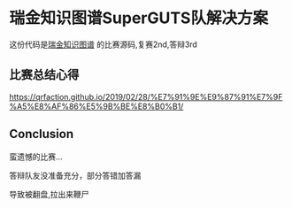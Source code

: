 # 瑞金知识图谱SuperGUTS队解决方案
 这份代码是[瑞金知识图谱](https://tianchi.aliyun.com/competition/entrance/231687/rankingList) 的比赛源码,复赛2nd,答辩3rd

## 比赛总结心得
https://qrfaction.github.io/2019/02/28/%E7%91%9E%E9%87%91%E7%9F%A5%E8%AF%86%E5%9B%BE%E8%B0%B1/

## Conclusion
蛮遗憾的比赛...

<er></er>
答辩队友没准备充分，部分答错加答漏

<er></er>
导致被翻盘,拉出来鞭尸






